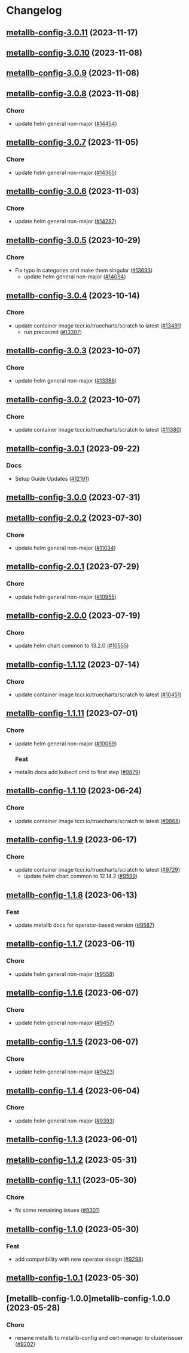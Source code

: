 # Changelog




## [metallb-config-3.0.11](https://github.com/truecharts/charts/compare/metallb-config-3.0.10...metallb-config-3.0.11) (2023-11-17)




## [metallb-config-3.0.10](https://github.com/truecharts/charts/compare/metallb-config-3.0.9...metallb-config-3.0.10) (2023-11-08)




## [metallb-config-3.0.9](https://github.com/truecharts/charts/compare/metallb-config-3.0.8...metallb-config-3.0.9) (2023-11-08)




## [metallb-config-3.0.8](https://github.com/truecharts/charts/compare/metallb-config-3.0.7...metallb-config-3.0.8) (2023-11-08)

### Chore

- update helm general non-major ([#14454](https://github.com/truecharts/charts/issues/14454))
  
  


## [metallb-config-3.0.7](https://github.com/truecharts/charts/compare/metallb-config-3.0.6...metallb-config-3.0.7) (2023-11-05)

### Chore

- update helm general non-major ([#14365](https://github.com/truecharts/charts/issues/14365))
  
  


## [metallb-config-3.0.6](https://github.com/truecharts/charts/compare/metallb-config-3.0.5...metallb-config-3.0.6) (2023-11-03)

### Chore

- update helm general non-major ([#14287](https://github.com/truecharts/charts/issues/14287))
  
  


## [metallb-config-3.0.5](https://github.com/truecharts/charts/compare/metallb-config-3.0.4...metallb-config-3.0.5) (2023-10-29)

### Chore

- Fix typo in categories and make them singular ([#13693](https://github.com/truecharts/charts/issues/13693))
  - update helm general non-major ([#14094](https://github.com/truecharts/charts/issues/14094))
  
  


## [metallb-config-3.0.4](https://github.com/truecharts/charts/compare/metallb-config-3.0.3...metallb-config-3.0.4) (2023-10-14)

### Chore

- update container image tccr.io/truecharts/scratch to latest ([#13491](https://github.com/truecharts/charts/issues/13491))
  - run precocmit ([#13387](https://github.com/truecharts/charts/issues/13387))
  
  


## [metallb-config-3.0.3](https://github.com/truecharts/charts/compare/metallb-config-3.0.2...metallb-config-3.0.3) (2023-10-07)

### Chore

- update helm general non-major ([#13386](https://github.com/truecharts/charts/issues/13386))
  
  


## [metallb-config-3.0.2](https://github.com/truecharts/charts/compare/metallb-config-3.0.1...metallb-config-3.0.2) (2023-10-07)

### Chore

- update container image tccr.io/truecharts/scratch to latest ([#11380](https://github.com/truecharts/charts/issues/11380))
  
  


## [metallb-config-3.0.1](https://github.com/truecharts/charts/compare/metallb-config-3.0.0...metallb-config-3.0.1) (2023-09-22)

### Docs

- Setup Guide Updates ([#12191](https://github.com/truecharts/charts/issues/12191))
  
  



## [metallb-config-3.0.0](https://github.com/truecharts/charts/compare/metallb-config-2.0.2...metallb-config-3.0.0) (2023-07-31)




## [metallb-config-2.0.2](https://github.com/truecharts/charts/compare/metallb-config-2.0.1...metallb-config-2.0.2) (2023-07-30)

### Chore

- update helm general non-major ([#11034](https://github.com/truecharts/charts/issues/11034))
  
  


## [metallb-config-2.0.1](https://github.com/truecharts/charts/compare/metallb-config-2.0.0...metallb-config-2.0.1) (2023-07-29)

### Chore

- update helm general non-major ([#10955](https://github.com/truecharts/charts/issues/10955))
  
  


## [metallb-config-2.0.0](https://github.com/truecharts/charts/compare/metallb-config-1.1.12...metallb-config-2.0.0) (2023-07-19)

### Chore

- update helm chart common to 13.2.0 ([#10555](https://github.com/truecharts/charts/issues/10555))
  
  


## [metallb-config-1.1.12](https://github.com/truecharts/charts/compare/metallb-config-1.1.11...metallb-config-1.1.12) (2023-07-14)

### Chore

- update container image tccr.io/truecharts/scratch to latest ([#10451](https://github.com/truecharts/charts/issues/10451))
  
  


## [metallb-config-1.1.11](https://github.com/truecharts/charts/compare/metallb-config-1.1.10...metallb-config-1.1.11) (2023-07-01)

### Chore

- update helm general non-major ([#10069](https://github.com/truecharts/charts/issues/10069))
  
  ### Feat

- metallb docs add kubectl cmd to first step ([#9879](https://github.com/truecharts/charts/issues/9879))
  
  


## [metallb-config-1.1.10](https://github.com/truecharts/charts/compare/metallb-config-1.1.9...metallb-config-1.1.10) (2023-06-24)

### Chore

- update container image tccr.io/truecharts/scratch to latest ([#9868](https://github.com/truecharts/charts/issues/9868))
  
  


## [metallb-config-1.1.9](https://github.com/truecharts/charts/compare/metallb-config-1.1.8...metallb-config-1.1.9) (2023-06-17)

### Chore

- update container image tccr.io/truecharts/scratch to latest ([#9729](https://github.com/truecharts/charts/issues/9729))
  - update helm chart common to 12.14.2 ([#9599](https://github.com/truecharts/charts/issues/9599))
  
  


## [metallb-config-1.1.8](https://github.com/truecharts/charts/compare/metallb-config-1.1.7...metallb-config-1.1.8) (2023-06-13)

### Feat

- update metallb docs for operator-based version ([#9587](https://github.com/truecharts/charts/issues/9587))
  
  


## [metallb-config-1.1.7](https://github.com/truecharts/charts/compare/metallb-config-1.1.6...metallb-config-1.1.7) (2023-06-11)

### Chore

- update helm general non-major ([#9558](https://github.com/truecharts/charts/issues/9558))
  
  


## [metallb-config-1.1.6](https://github.com/truecharts/charts/compare/metallb-config-1.1.5...metallb-config-1.1.6) (2023-06-07)

### Chore

- update helm general non-major ([#9457](https://github.com/truecharts/charts/issues/9457))
  
  


## [metallb-config-1.1.5](https://github.com/truecharts/charts/compare/metallb-config-1.1.4...metallb-config-1.1.5) (2023-06-07)

### Chore

- update helm general non-major ([#9423](https://github.com/truecharts/charts/issues/9423))
  
  


## [metallb-config-1.1.4](https://github.com/truecharts/charts/compare/metallb-config-1.1.3...metallb-config-1.1.4) (2023-06-04)

### Chore

- update helm general non-major ([#9393](https://github.com/truecharts/charts/issues/9393))
  
  


## [metallb-config-1.1.3](https://github.com/truecharts/charts/compare/metallb-config-1.1.2...metallb-config-1.1.3) (2023-06-01)




## [metallb-config-1.1.2](https://github.com/truecharts/charts/compare/metallb-config-1.1.1...metallb-config-1.1.2) (2023-05-31)




## [metallb-config-1.1.1](https://github.com/truecharts/charts/compare/metallb-config-1.1.0...metallb-config-1.1.1) (2023-05-30)

### Chore

- fix some remaining issues ([#9301](https://github.com/truecharts/charts/issues/9301))
  
  


## [metallb-config-1.1.0](https://github.com/truecharts/charts/compare/metallb-config-1.0.1...metallb-config-1.1.0) (2023-05-30)

### Feat

- add compatibility with new operator design ([#9298](https://github.com/truecharts/charts/issues/9298))
  
  


## [metallb-config-1.0.1](https://github.com/truecharts/charts/compare/metallb-config-1.0.0...metallb-config-1.0.1) (2023-05-30)




## [metallb-config-1.0.0]metallb-config-1.0.0 (2023-05-28)

### Chore

- rename metallb to metallb-config and cert-manager to clusterissuer ([#9202](https://github.com/truecharts/charts/issues/9202))
  
  